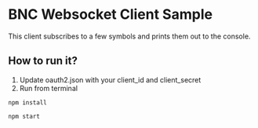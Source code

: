 # BNC Websocket Client Sample

This client subscribes to a few symbols and prints them out to the console.

## How to run it?

1. Update oauth2.json with your client_id and client_secret
2. Run from terminal
 
``npm install``

``npm start``